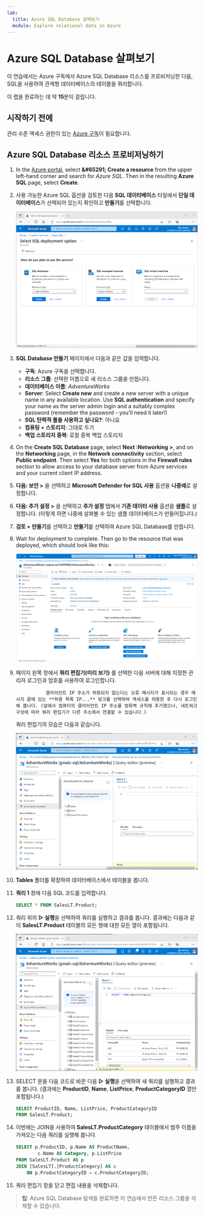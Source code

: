 ```yaml
---
lab:
  title: Azure SQL Database 살펴보기
  module: Explore relational data in Azure
---
```


# <a name="explore-azure-sql-database"></a>Azure SQL Database 살펴보기

이 연습에서는 Azure 구독에서 Azure SQL Database 리소스를 프로비저닝한 다음, SQL을 사용하여 관계형 데이터베이스의 테이블을 쿼리합니다.

이 랩을 완료하는 데 약 **15**분이 걸립니다.

## <a name="before-you-start"></a>시작하기 전에

관리 수준 액세스 권한이 있는 [Azure 구독](https://azure.microsoft.com/free)이 필요합니다.

## <a name="provision-an-azure-sql-database-resource"></a>Azure SQL Database 리소스 프로비저닝하기

1. In the <bpt id="p1">[</bpt>Azure portal<ept id="p1">](https://portal.azure.com?azure-portal=true)</ept>, select <bpt id="p2">**</bpt>&amp;#65291; Create a resource<ept id="p2">**</ept> from the upper left-hand corner and search for <bpt id="p3">*</bpt>Azure SQL<ept id="p3">*</ept>. Then in the resulting <bpt id="p1">**</bpt>Azure SQL<ept id="p1">**</ept> page, select <bpt id="p2">**</bpt>Create<ept id="p2">**</ept>.

1. 사용 가능한 Azure SQL 옵션을 검토한 다음 **SQL 데이터베이스** 타일에서 **단일 데이터베이스**가 선택되어 있는지 확인하고 **만들기**를 선택합니다.

    ![Azure SQL 페이지를 보여 주는 Azure Portal의 스크린샷](images//azure-sql-portal.png)

1. **SQL Database 만들기** 페이지에서 다음과 같은 값을 입력합니다.
    - **구독**: Azure 구독을 선택합니다.
    - **리소스 그룹**: 선택한 이름으로 새 리소스 그룹을 만듭니다.
    - **데이터베이스 이름**: *AdventureWorks*
    - <bpt id="p1">**</bpt>Server<ept id="p1">**</ept>:  Select <bpt id="p2">**</bpt>Create new<ept id="p2">**</ept> and create a new server with a unique name in any available location. Use <bpt id="p1">**</bpt>SQL authentication<ept id="p1">**</ept> and specify your name as the server admin login and a suitably complex password (remember the password - you'll need it later!)
    - **SQL 탄력적 풀을 사용하고 싶나요?**: 아니요
    - **컴퓨팅 + 스토리지**: 그대로 두기
    - **백업 스토리지 중복**: 로컬 중복 백업 스토리지

1. On the <bpt id="p1">**</bpt>Create SQL Database<ept id="p1">**</ept> page, select <bpt id="p2">**</bpt>Next :Networking &gt;<ept id="p2">**</ept>, and on the <bpt id="p3">**</bpt>Networking<ept id="p3">**</ept> page, in the <bpt id="p4">**</bpt>Network connectivity<ept id="p4">**</ept> section, select <bpt id="p5">**</bpt>Public endpoint<ept id="p5">**</ept>. Then select <bpt id="p1">**</bpt>Yes<ept id="p1">**</ept> for both options in the <bpt id="p2">**</bpt>Firewall rules<ept id="p2">**</ept> section to allow access to your database server from Azure services and your current client IP address.

1. **다음: 보안 >** 을 선택하고 **Microsoft Defender for SQL 사용** 옵션을 **나중에**로 설정합니다.

1. **다음: 추가 설정 >** 을 선택하고 **추가 설정** 탭에서 **기존 데이터 사용** 옵션을 **샘플**로 설정합니다. (이렇게 하면 나중에 살펴볼 수 있는 샘플 데이터베이스가 만들어집니다.)

1. **검토 + 만들기**를 선택하고 **만들기**를 선택하여 Azure SQL Database를 만듭니다.

1. Wait for deployment to complete. Then go to the resource that was deployed, which should look like this:

    ![SQL Database 페이지를 보여 주는 Azure Portal의 스크린샷](images//sql-database-portal.png)

1. 페이지 왼쪽 창에서 **쿼리 편집기(미리 보기)** 를 선택한 다음 서버에 대해 지정한 관리자 로그인과 암호를 사용하여 로그인합니다.
    
                  클라이언트 IP 주소가 허용되지 않는다는 오류 메시지가 표시되는 경우 메시지 끝에 있는 **허용 목록 IP...** 링크를 선택하여 액세스를 허용한 후 다시 로그인해 봅니다. (앞에서 컴퓨터의 클라이언트 IP 주소를 방화벽 규칙에 추가했으나, 네트워크 구성에 따라 쿼리 편집기가 다른 주소에서 연결할 수 있습니다.)
    
    쿼리 편집기의 모습은 다음과 같습니다.
    
    ![Azure Portal의 쿼리 편집기 스크린샷](images//query-editor.png)

1. **Tables** 폴더를 확장하여 데이터베이스에서 테이블을 봅니다.

1. **쿼리 1** 창에 다음 SQL 코드를 입력합니다.

    ```sql
    SELECT * FROM SalesLT.Product;
    ```

1. 쿼리 위의 **&#9655; 실행**을 선택하여 쿼리를 실행하고 결과를 봅니다. 결과에는 다음과 같이 **SalesLT.Product** 테이블의 모든 행에 대한 모든 열이 포함됩니다.

    ![쿼리 결과가 있는 쿼리 편집기를 보여 주는 Azure Portal의 스크린샷](images//sql-query-results.png)

1. SELECT 문을 다음 코드로 바꾼 다음 **&#9655; 실행**을 선택하여 새 쿼리를 실행하고 결과를 봅니다. (결과에는 **ProductID**, **Name**, **ListPrice**, **ProductCategoryID** 열만 포함됩니다.)

    ```sql
    SELECT ProductID, Name, ListPrice, ProductCategoryID
    FROM SalesLT.Product;
    ```

1. 이번에는 JOIN을 사용하여 **SalesLT.ProductCategory** 테이블에서 범주 이름을 가져오는 다음 쿼리를 실행해 봅니다.

    ```sql
    SELECT p.ProductID, p.Name AS ProductName,
            c.Name AS Category, p.ListPrice
    FROM SalesLT.Product AS p
    JOIN [SalesLT].[ProductCategory] AS c
        ON p.ProductCategoryID = c.ProductCategoryID;
    ```

1. 쿼리 편집기 창을 닫고 편집 내용을 삭제합니다.

> **팁**: Azure SQL Database 탐색을 완료하면 이 연습에서 만든 리소스 그룹을 삭제할 수 있습니다.
